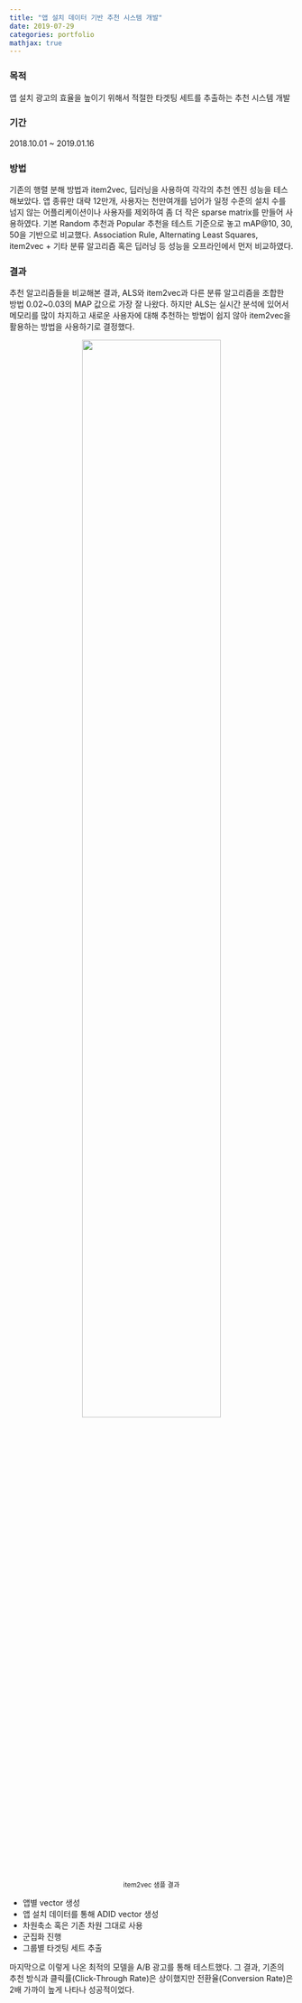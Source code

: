 ```yaml
---
title: "앱 설치 데이터 기반 추천 시스템 개발"
date: 2019-07-29
categories: portfolio
mathjax: true
---
```


### 목적

앱 설치 광고의 효율을 높이기 위해서 적절한 타겟팅 세트를 추출하는 추천 시스템 개발



### 기간

2018.10.01 ~ 2019.01.16



### 방법

기존의 행렬 분해 방법과 item2vec, 딥러닝을 사용하여 각각의 추천 엔진 성능을 테스해보았다. 앱 종류만 대략 12만개, 사용자는 천만여개를 넘어가 일정 수준의 설치 수를 넘지 않는 어플리케이션이나 사용자를 제외하여 좀 더 작은 sparse matrix를 만들어 사용하였다. 기본 Random 추천과 Popular 추천을 테스트 기준으로 놓고 mAP@10, 30, 50을 기반으로 비교했다. Association Rule, Alternating Least Squares, item2vec + 기타 분류 알고리즘 혹은 딥러닝 등 성능을 오프라인에서 먼저 비교하였다.



### 결과

추천 알고리즘들을 비교해본 결과, ALS와 item2vec과 다른 분류 알고리즘을 조합한 방법 0.02~0.03의 MAP 값으로 가장 잘 나왔다. 하지만 ALS는 실시간 분석에 있어서 메모리를 많이 차지하고 새로운 사용자에 대해 추천하는 방법이 쉽지 않아 item2vec을 활용하는 방법을 사용하기로 결정했다.

<p align='center'>
    <img src = "../../assets/img/portfolio/1-item2vec.png" width="70%">
    <br/>
    <sub>item2vec 샘플 결과</sub>
</p>



- 앱별 vector 생성
- 앱 설치 데이터를 통해 ADID vector 생성
- 차원축소 혹은 기존 차원 그대로 사용
- 군집화 진행
- 그룹별 타겟팅 세트 추출

 마지막으로 이렇게 나온 최적의 모델을 A/B 광고를 통해 테스트했다. 그 결과, 기존의 추천 방식과 클릭률(Click-Through Rate)은 상이했지만 전환율(Conversion Rate)은 2배 가까이 높게 나타나 성공적이었다.

